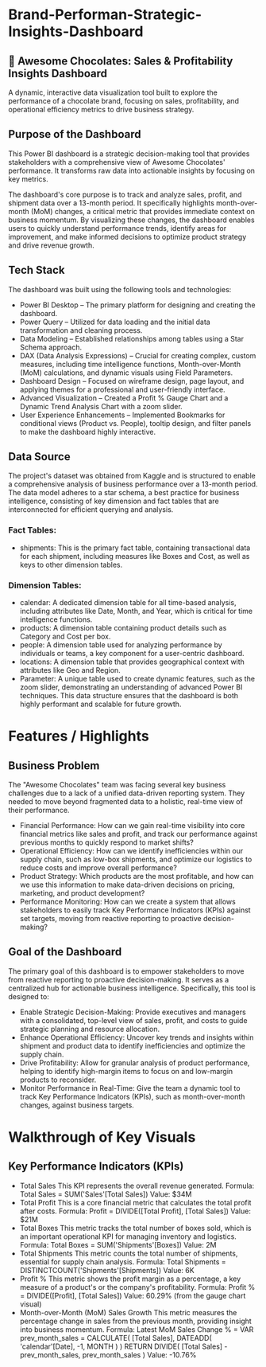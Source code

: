 # Brand-Performan-Strategic-Insights-Dashboard

## 🍫 Awesome Chocolates: Sales & Profitability Insights Dashboard
A dynamic, interactive data visualization tool built to explore the performance of a chocolate brand, focusing on sales, profitability, and operational efficiency metrics to drive business strategy.
## Purpose of the Dashboard
This Power BI dashboard is a strategic decision-making tool that provides stakeholders with a comprehensive view of Awesome Chocolates' performance. It transforms raw data into actionable insights by focusing on key metrics.

The dashboard's core purpose is to track and analyze sales, profit, and shipment data over a 13-month period. It specifically highlights month-over-month (MoM) changes, a critical metric that provides immediate context on business momentum. By visualizing these changes, the dashboard enables users to quickly understand performance trends, identify areas for improvement, and make informed decisions to optimize product strategy and drive revenue growth.
## Tech Stack
The dashboard was built using the following tools and technologies:
* Power BI Desktop – The primary platform for designing and creating the dashboard.
* Power Query – Utilized for data loading and the initial data transformation and cleaning process.
* Data Modeling – Established relationships among tables using a Star Schema approach.
* DAX (Data Analysis Expressions) – Crucial for creating complex, custom measures, including time intelligence functions, Month-over-Month (MoM) calculations, and dynamic visuals using Field Parameters.
* Dashboard Design – Focused on wireframe design, page layout, and applying themes for a professional and user-friendly interface.
* Advanced Visualization – Created a Profit % Gauge Chart and a Dynamic Trend Analysis Chart with a zoom slider.
* User Experience Enhancements – Implemented Bookmarks for conditional views (Product vs. People), tooltip design, and filter panels to make the dashboard highly interactive.
## Data Source
The project's dataset was obtained from Kaggle and is structured to enable a comprehensive analysis of business performance over a 13-month period.
The data model adheres to a star schema, a best practice for business intelligence, consisting of key dimension and fact tables that are interconnected for efficient querying and analysis.
### Fact Tables:
* shipments: This is the primary fact table, containing transactional data for each shipment, including measures like Boxes and Cost, as well as keys to other dimension tables.
### Dimension Tables:
* calendar: A dedicated dimension table for all time-based analysis, including attributes like Date, Month, and Year, which is critical for time intelligence functions.
* products: A dimension table containing product details such as Category and Cost per box.
* people: A dimension table used for analyzing performance by individuals or teams, a key component for a user-centric dashboard.
* locations: A dimension table that provides geographical context with attributes like Geo and Region.
* Parameter: A unique table used to create dynamic features, such as the zoom slider, demonstrating an understanding of advanced Power BI techniques.
This data structure ensures that the dashboard is both highly performant and scalable for future growth.
# Features / Highlights
## Business Problem
The "Awesome Chocolates" team was facing several key business challenges due to a lack of a unified data-driven reporting system. They needed to move beyond fragmented data to a holistic, real-time view of their performance.
* Financial Performance: How can we gain real-time visibility into core financial metrics like sales and profit, and track our performance against previous months to quickly respond to market shifts?
* Operational Efficiency: How can we identify inefficiencies within our supply chain, such as low-box shipments, and optimize our logistics to reduce costs and improve overall performance?
* Product Strategy: Which products are the most profitable, and how can we use this information to make data-driven decisions on pricing, marketing, and product development?
* Performance Monitoring: How can we create a system that allows stakeholders to easily track Key Performance Indicators (KPIs) against set targets, moving from reactive reporting to proactive decision-making?
## Goal of the Dashboard
The primary goal of this dashboard is to empower stakeholders to move from reactive reporting to proactive decision-making. It serves as a centralized hub for actionable business intelligence.
Specifically, this tool is designed to:
* Enable Strategic Decision-Making: Provide executives and managers with a consolidated, top-level view of sales, profit, and costs to guide strategic planning and resource allocation.
* Enhance Operational Efficiency: Uncover key trends and insights within shipment and product data to identify inefficiencies and optimize the supply chain.
* Drive Profitability: Allow for granular analysis of product performance, helping to identify high-margin items to focus on and low-margin products to reconsider.
* Monitor Performance in Real-Time: Give the team a dynamic tool to track Key Performance Indicators (KPIs), such as month-over-month changes, against business targets.
# Walkthrough of Key Visuals
## Key Performance Indicators (KPIs)
* Total Sales
This KPI represents the overall revenue generated.
Formula: Total Sales = SUM('Sales'[Total Sales])
Value: $34M
* Total Profit
This is a core financial metric that calculates the total profit after costs.
Formula: Profit = DIVIDE([Total Profit], [Total Sales])
Value: $21M
* Total Boxes
This metric tracks the total number of boxes sold, which is an important operational KPI for managing inventory and logistics.
Formula: Total Boxes = SUM('Shipments'[Boxes])
Value: 2M
* Total Shipments
This metric counts the total number of shipments, essential for supply chain analysis.
Formula: Total Shipments = DISTINCTCOUNT('Shipments'[Shipments])
Value: 6K
* Profit %
This metric shows the profit margin as a percentage, a key measure of a product's or the company's profitability.
Formula: Profit % = DIVIDE([Profit], [Total Sales])
Value: 60.29% (from the gauge chart visual)
* Month-over-Month (MoM) Sales Growth
This metric measures the percentage change in sales from the previous month, providing insight into business momentum.
Formula: Latest MoM Sales Change % = VAR prev_month_sales = CALCULATE( [Total Sales], DATEADD( 'calendar'[Date], -1, MONTH ) ) RETURN DIVIDE( [Total Sales] - prev_month_sales, prev_month_sales )
Value: -10.76%
